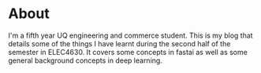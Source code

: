 # About

I'm a fifth year UQ engineering and commerce student. This is my blog that details some of the things I have learnt during the second half of the semester in ELEC4630. It covers some concepts in fastai as well as some general background concepts in deep learning.

